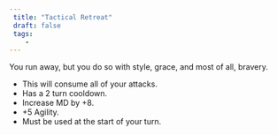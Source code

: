 ```yaml
---
 title: "Tactical Retreat"
 draft: false
 tags:
    -
---
```

 You run away, but you do so with style, grace, and most of all, bravery.
 
- This will consume all of your attacks.
- Has a 2 turn cooldown.
- Increase MD by +8.
- +5 Agility.
- Must be used at the start of your turn.
